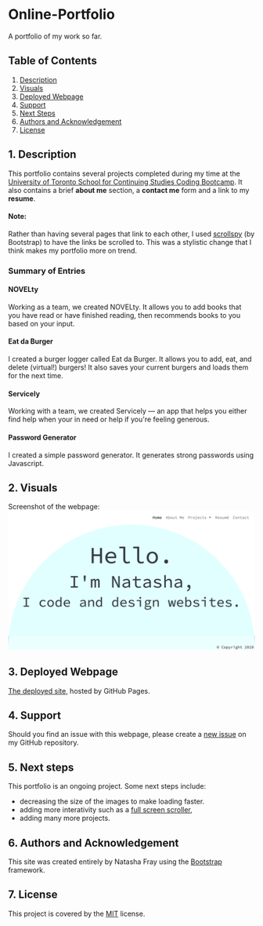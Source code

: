 # Online-Portfolio
A portfolio of my work so far.

## Table of Contents
1. [ Description ](#desc)
2. [ Visuals ](#visuals)
3. [ Deployed Webpage ](#deployed)
4. [ Support ](#support)
5. [ Next Steps ](#next_steps)
6. [ Authors and Acknowledgement ](#acknowledge)
7. [ License ](#license)

<a name="desc"></a>
## 1. Description
This portfolio contains several projects completed during my time at the [University of Toronto School for Continuing Studies Coding Bootcamp](https://bootcamp.learn.utoronto.ca/). It also contains a brief **about me** section, a **contact me** form and a link to my **resume**.

#### Note:
Rather than having several pages that link to each other, I used [scrollspy](https://getbootstrap.com/docs/4.0/components/scrollspy/) (by Bootstrap) to have the links be scrolled to. This was a stylistic change that I think makes my portfolio more on trend.

### Summary of Entries

#### NOVELty
Working as a team, we created NOVELty. It allows you to add books that you have read or have finished reading, then recommends books to you based on your input.

#### Eat da Burger 
I created a burger logger called Eat da Burger. It allows you to add, eat, and delete (virtual!) burgers! It also saves your current burgers and loads them for the next time.

#### Servicely
Working with a team, we created Servicely — an app that helps you either find help when your in need or help if you're feeling generous.

#### Password Generator
I created a simple password generator. It generates strong passwords using Javascript.

<a name="visuals"></a>
## 2. Visuals
Screenshot of the webpage:
![Screenshot of webpage](images/screenshot.png)

<a name="deployed"></a>
## 3. Deployed Webpage
[The deployed site](https://tasha876.github.io/Online-Portfolio/), hosted by GitHub Pages.

<a name="support"></a>
## 4. Support
Should you find an issue with this webpage, please create a [new issue](https://github.com/Tasha876/Online-Portfolio/issues/new/choose) on my GitHub repository.

<a name="next_steps"></a>
## 5. Next steps
This portfolio is an ongoing project. Some next steps include:
* decreasing the size of the images to make loading faster.
* adding more interativity such as a [full screen scroller](https://mdbootstrap.com/previews/docs/latest/html/fsscroller/extended.html#view-2),
* adding many more projects.

<a name="acknowledge"></a>
## 6. Authors and Acknowledgement
This site was created entirely by Natasha Fray using the [Bootstrap](https://getbootstrap.com/) framework.

<a name="license"></a>
## 7. License
This project is covered by the [MIT](LICENSE) license.

